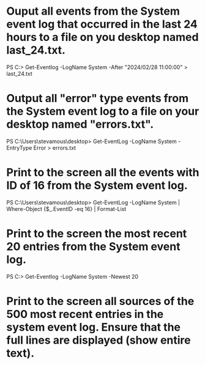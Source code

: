 # Ouput all events from the System event log that occurred in the last 24 hours to a file on you desktop named last_24.txt.

PS C:\> Get-Eventlog -LogName System -After "2024/02/28 11:00:00" > last_24.txt

# Output all "error" type events from the System event log to a file on your desktop named "errors.txt".

PS C:\Users\stevamous\desktop> Get-EventLog -LogName System -EntryType Error > errors.txt

# Print to the screen all the events with ID of 16 from the System event log.

PS C:\Users\stevamous\desktop> Get-EventLog -LogName System | Where-Object {$_.EventID -eq 16} | Format-List


# Print to the screen the most recent 20 entries from the System event log.

PS C:\> Get-Eventlog -LogName System -Newest 20

#  Print to the screen all sources of the 500 most recent entries in the system event log.  Ensure that the full lines are displayed (show entire text).
